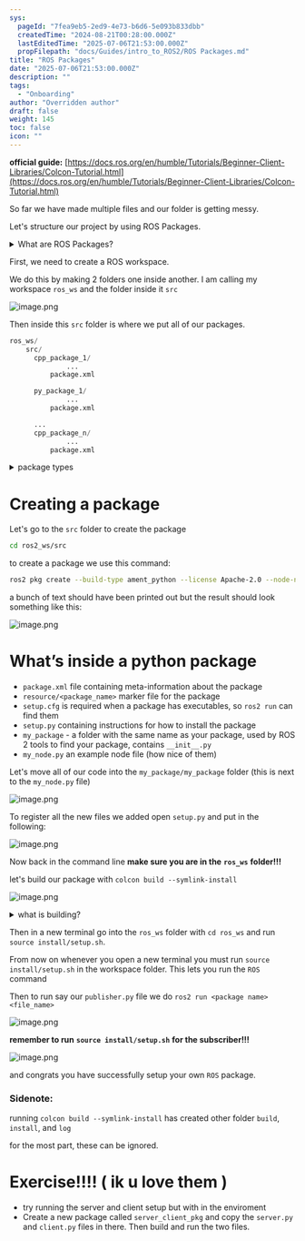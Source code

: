 ```yaml
---
sys:
  pageId: "7fea9eb5-2ed9-4e73-b6d6-5e093b833dbb"
  createdTime: "2024-08-21T00:28:00.000Z"
  lastEditedTime: "2025-07-06T21:53:00.000Z"
  propFilepath: "docs/Guides/intro_to_ROS2/ROS Packages.md"
title: "ROS Packages"
date: "2025-07-06T21:53:00.000Z"
description: ""
tags:
  - "Onboarding"
author: "Overridden author"
draft: false
weight: 145
toc: false
icon: ""
---
```


**official guide:** [https://docs.ros.org/en/humble/Tutorials/Beginner-Client-Libraries/Colcon-Tutorial.html](https://docs.ros.org/en/humble/Tutorials/Beginner-Client-Libraries/Colcon-Tutorial.html)

So far we have made multiple files and our folder is getting messy.

Let's structure our project by using ROS Packages.

<details>
      <summary>What are ROS Packages?</summary>
      ROS Packages are, as the name implies, packages of code that are highly sharable between ROS developers.
  </details>

First, we need to create a ROS workspace.

We do this by making 2 folders one inside another. I am calling my workspace `ros_ws` and the folder inside it `src`

![image.png](https://prod-files-secure.s3.us-west-2.amazonaws.com/d518164a-d88e-44d1-a4ee-3adb3bd8bce0/70706947-fd18-4537-a67b-e12946812d31/image.png?X-Amz-Algorithm=AWS4-HMAC-SHA256&X-Amz-Content-Sha256=UNSIGNED-PAYLOAD&X-Amz-Credential=ASIAZI2LB4662L42D4OU%2F20250725%2Fus-west-2%2Fs3%2Faws4_request&X-Amz-Date=20250725T121704Z&X-Amz-Expires=3600&X-Amz-Security-Token=IQoJb3JpZ2luX2VjEBwaCXVzLXdlc3QtMiJHMEUCIQDTokm54CtsQcjTe3En%2Bsj9MzNgzorKZ6Jcx%2BnzV9hZrwIgfGRW4o6nTJgaOD7Wx2d%2Bi3EsVA6CKuV%2B4CyAtpFJ3pMq%2FwMIRRAAGgw2Mzc0MjMxODM4MDUiDDrHh%2BPN5FHC9rcN6yrcA5OVU8E89pXKeAeBjIg1m8PHhoMShX%2BRLAra21WL70BLQKSpL6hBPNdRB3EWfPX%2BljXSZjx7r%2Fj2v5kNV4R8tNND5a%2B1K4R%2F1wGhxrUqM5RoFUNrfWxJhGVCKtS5rDSc5KyiLPcrI%2FT1w6DcE7zo1e5dyfFOK6yyYN3Hcvl9yMvLmXaKQJcAb7qUn4cxf%2F8G9Kii1rX3p%2FAHhMFxijNUMen68z9EEq6FQ9TIwxHBjXHPcm3HmWfEhECswfdje5zUwLxjWuTdu6XovRWOaotliNAL%2FbgToq5mAEQXdSt%2F8795l3iWvEhrtJl8aDKKwv7p6R9gvj813hsreRJrdGLtvmq0hZmBZCRdtt9ltQcWZhQRsRPAQYpy5E1F4r2LQzYEHMWenWXeBbD3wxa%2BiME%2F%2B0B5AwO5uTYrwEqwdec0AqhtXKtzCu%2F9b3ypejifQsUd8CdEh0iagyxUoRLfdfMFn4Wh8w68B28HmerytgSfn6vmId9k9gGQq8NfPrZ9Vfd0Qc8RKv9NeFrSEFaxu5qD5itt8i5fLGkaQ15DvtPA6H62pZkO1MwB02cTuEyQZfNQQFK%2FIYdE%2BGxLVWVw%2BXO0Goq6aFK6x6RNhgbEtoEkdBvNtWqHZI7sB1GNCX8MMKzhjcQGOqUBu%2F3GUfvFyuoJL2KAEBwJ9IWmQyRMFtH%2B8sN1sAg8QeFP7Z4T790xuu2SZPyIffgcVsZZeomxaL9nuLrEUIfL2cbggrqP5bOexchM9xQK%2BA56XRilTuY8GYod%2BXEL78DGBzlBAIKX%2FszxSn7%2Bf%2FvVOR%2BtkiKxbHZkTiQWnm%2BlFNF2Kz%2FVAsuTEj4WdqqMGDtOfM%2FxyYA3CjeLm57PEO0ULyReIqYI&X-Amz-Signature=509133b9802dc47c1f9a59b012291d5554f69fc472777a4ff33a0611877c8c62&X-Amz-SignedHeaders=host&x-amz-checksum-mode=ENABLED&x-id=GetObject)

Then inside this `src` folder is where we put all of our packages.

```python
ros_ws/
    src/
      cpp_package_1/
		      ...
          package.xml

      py_package_1/
		      ...
          package.xml

      ...
      cpp_package_n/
		      ...
          package.xml

```

<details>

<summary>package types</summary>

packages can be either `C++` or python.

the intern file structure is different for each but for this guide we will stick to creating python packages

</details>

# Creating a package

Let's go to the `src` folder to create the package

```bash
cd ros2_ws/src
```

to create a package we use this command:

```bash
ros2 pkg create --build-type ament_python --license Apache-2.0 --node-name my_node my_package
```

a bunch of text should have been printed out but the result should look something like this:

![image.png](https://prod-files-secure.s3.us-west-2.amazonaws.com/d518164a-d88e-44d1-a4ee-3adb3bd8bce0/e6cf1e3f-8512-4a3e-b131-079f800bf3e8/image.png?X-Amz-Algorithm=AWS4-HMAC-SHA256&X-Amz-Content-Sha256=UNSIGNED-PAYLOAD&X-Amz-Credential=ASIAZI2LB4662L42D4OU%2F20250725%2Fus-west-2%2Fs3%2Faws4_request&X-Amz-Date=20250725T121704Z&X-Amz-Expires=3600&X-Amz-Security-Token=IQoJb3JpZ2luX2VjEBwaCXVzLXdlc3QtMiJHMEUCIQDTokm54CtsQcjTe3En%2Bsj9MzNgzorKZ6Jcx%2BnzV9hZrwIgfGRW4o6nTJgaOD7Wx2d%2Bi3EsVA6CKuV%2B4CyAtpFJ3pMq%2FwMIRRAAGgw2Mzc0MjMxODM4MDUiDDrHh%2BPN5FHC9rcN6yrcA5OVU8E89pXKeAeBjIg1m8PHhoMShX%2BRLAra21WL70BLQKSpL6hBPNdRB3EWfPX%2BljXSZjx7r%2Fj2v5kNV4R8tNND5a%2B1K4R%2F1wGhxrUqM5RoFUNrfWxJhGVCKtS5rDSc5KyiLPcrI%2FT1w6DcE7zo1e5dyfFOK6yyYN3Hcvl9yMvLmXaKQJcAb7qUn4cxf%2F8G9Kii1rX3p%2FAHhMFxijNUMen68z9EEq6FQ9TIwxHBjXHPcm3HmWfEhECswfdje5zUwLxjWuTdu6XovRWOaotliNAL%2FbgToq5mAEQXdSt%2F8795l3iWvEhrtJl8aDKKwv7p6R9gvj813hsreRJrdGLtvmq0hZmBZCRdtt9ltQcWZhQRsRPAQYpy5E1F4r2LQzYEHMWenWXeBbD3wxa%2BiME%2F%2B0B5AwO5uTYrwEqwdec0AqhtXKtzCu%2F9b3ypejifQsUd8CdEh0iagyxUoRLfdfMFn4Wh8w68B28HmerytgSfn6vmId9k9gGQq8NfPrZ9Vfd0Qc8RKv9NeFrSEFaxu5qD5itt8i5fLGkaQ15DvtPA6H62pZkO1MwB02cTuEyQZfNQQFK%2FIYdE%2BGxLVWVw%2BXO0Goq6aFK6x6RNhgbEtoEkdBvNtWqHZI7sB1GNCX8MMKzhjcQGOqUBu%2F3GUfvFyuoJL2KAEBwJ9IWmQyRMFtH%2B8sN1sAg8QeFP7Z4T790xuu2SZPyIffgcVsZZeomxaL9nuLrEUIfL2cbggrqP5bOexchM9xQK%2BA56XRilTuY8GYod%2BXEL78DGBzlBAIKX%2FszxSn7%2Bf%2FvVOR%2BtkiKxbHZkTiQWnm%2BlFNF2Kz%2FVAsuTEj4WdqqMGDtOfM%2FxyYA3CjeLm57PEO0ULyReIqYI&X-Amz-Signature=3c42844fa437b3232418f4b2025f8061597ca8f51c0233182d0c09b694bb9c25&X-Amz-SignedHeaders=host&x-amz-checksum-mode=ENABLED&x-id=GetObject)

# What’s inside a python package

- `package.xml` file containing meta-information about the package
- `resource/<package_name>` marker file for the package
- `setup.cfg` is required when a package has executables, so `ros2 run` can find them
- `setup.py` containing instructions for how to install the package
- `my_package` - a folder with the same name as your package, used by ROS 2 tools to find your package, contains `__init__.py`
- `my_node.py` an example node file (how nice of them)

Let's move all of our code into the `my_package/my_package` folder (this is next to the `my_node.py` file)

![image.png](https://prod-files-secure.s3.us-west-2.amazonaws.com/d518164a-d88e-44d1-a4ee-3adb3bd8bce0/9ce58f11-0da9-4d3e-b86d-506a9685d378/image.png?X-Amz-Algorithm=AWS4-HMAC-SHA256&X-Amz-Content-Sha256=UNSIGNED-PAYLOAD&X-Amz-Credential=ASIAZI2LB4662L42D4OU%2F20250725%2Fus-west-2%2Fs3%2Faws4_request&X-Amz-Date=20250725T121704Z&X-Amz-Expires=3600&X-Amz-Security-Token=IQoJb3JpZ2luX2VjEBwaCXVzLXdlc3QtMiJHMEUCIQDTokm54CtsQcjTe3En%2Bsj9MzNgzorKZ6Jcx%2BnzV9hZrwIgfGRW4o6nTJgaOD7Wx2d%2Bi3EsVA6CKuV%2B4CyAtpFJ3pMq%2FwMIRRAAGgw2Mzc0MjMxODM4MDUiDDrHh%2BPN5FHC9rcN6yrcA5OVU8E89pXKeAeBjIg1m8PHhoMShX%2BRLAra21WL70BLQKSpL6hBPNdRB3EWfPX%2BljXSZjx7r%2Fj2v5kNV4R8tNND5a%2B1K4R%2F1wGhxrUqM5RoFUNrfWxJhGVCKtS5rDSc5KyiLPcrI%2FT1w6DcE7zo1e5dyfFOK6yyYN3Hcvl9yMvLmXaKQJcAb7qUn4cxf%2F8G9Kii1rX3p%2FAHhMFxijNUMen68z9EEq6FQ9TIwxHBjXHPcm3HmWfEhECswfdje5zUwLxjWuTdu6XovRWOaotliNAL%2FbgToq5mAEQXdSt%2F8795l3iWvEhrtJl8aDKKwv7p6R9gvj813hsreRJrdGLtvmq0hZmBZCRdtt9ltQcWZhQRsRPAQYpy5E1F4r2LQzYEHMWenWXeBbD3wxa%2BiME%2F%2B0B5AwO5uTYrwEqwdec0AqhtXKtzCu%2F9b3ypejifQsUd8CdEh0iagyxUoRLfdfMFn4Wh8w68B28HmerytgSfn6vmId9k9gGQq8NfPrZ9Vfd0Qc8RKv9NeFrSEFaxu5qD5itt8i5fLGkaQ15DvtPA6H62pZkO1MwB02cTuEyQZfNQQFK%2FIYdE%2BGxLVWVw%2BXO0Goq6aFK6x6RNhgbEtoEkdBvNtWqHZI7sB1GNCX8MMKzhjcQGOqUBu%2F3GUfvFyuoJL2KAEBwJ9IWmQyRMFtH%2B8sN1sAg8QeFP7Z4T790xuu2SZPyIffgcVsZZeomxaL9nuLrEUIfL2cbggrqP5bOexchM9xQK%2BA56XRilTuY8GYod%2BXEL78DGBzlBAIKX%2FszxSn7%2Bf%2FvVOR%2BtkiKxbHZkTiQWnm%2BlFNF2Kz%2FVAsuTEj4WdqqMGDtOfM%2FxyYA3CjeLm57PEO0ULyReIqYI&X-Amz-Signature=2f17fe7a00e4c9fcbfd3733f0dfa0a7a96454d64dcd126526884cbad99a92f4c&X-Amz-SignedHeaders=host&x-amz-checksum-mode=ENABLED&x-id=GetObject)

To register all the new files we added open `setup.py` and put in the following:

![image.png](https://prod-files-secure.s3.us-west-2.amazonaws.com/d518164a-d88e-44d1-a4ee-3adb3bd8bce0/1cd7c262-4cae-4496-9d75-c178537d24a2/image.png?X-Amz-Algorithm=AWS4-HMAC-SHA256&X-Amz-Content-Sha256=UNSIGNED-PAYLOAD&X-Amz-Credential=ASIAZI2LB4662L42D4OU%2F20250725%2Fus-west-2%2Fs3%2Faws4_request&X-Amz-Date=20250725T121704Z&X-Amz-Expires=3600&X-Amz-Security-Token=IQoJb3JpZ2luX2VjEBwaCXVzLXdlc3QtMiJHMEUCIQDTokm54CtsQcjTe3En%2Bsj9MzNgzorKZ6Jcx%2BnzV9hZrwIgfGRW4o6nTJgaOD7Wx2d%2Bi3EsVA6CKuV%2B4CyAtpFJ3pMq%2FwMIRRAAGgw2Mzc0MjMxODM4MDUiDDrHh%2BPN5FHC9rcN6yrcA5OVU8E89pXKeAeBjIg1m8PHhoMShX%2BRLAra21WL70BLQKSpL6hBPNdRB3EWfPX%2BljXSZjx7r%2Fj2v5kNV4R8tNND5a%2B1K4R%2F1wGhxrUqM5RoFUNrfWxJhGVCKtS5rDSc5KyiLPcrI%2FT1w6DcE7zo1e5dyfFOK6yyYN3Hcvl9yMvLmXaKQJcAb7qUn4cxf%2F8G9Kii1rX3p%2FAHhMFxijNUMen68z9EEq6FQ9TIwxHBjXHPcm3HmWfEhECswfdje5zUwLxjWuTdu6XovRWOaotliNAL%2FbgToq5mAEQXdSt%2F8795l3iWvEhrtJl8aDKKwv7p6R9gvj813hsreRJrdGLtvmq0hZmBZCRdtt9ltQcWZhQRsRPAQYpy5E1F4r2LQzYEHMWenWXeBbD3wxa%2BiME%2F%2B0B5AwO5uTYrwEqwdec0AqhtXKtzCu%2F9b3ypejifQsUd8CdEh0iagyxUoRLfdfMFn4Wh8w68B28HmerytgSfn6vmId9k9gGQq8NfPrZ9Vfd0Qc8RKv9NeFrSEFaxu5qD5itt8i5fLGkaQ15DvtPA6H62pZkO1MwB02cTuEyQZfNQQFK%2FIYdE%2BGxLVWVw%2BXO0Goq6aFK6x6RNhgbEtoEkdBvNtWqHZI7sB1GNCX8MMKzhjcQGOqUBu%2F3GUfvFyuoJL2KAEBwJ9IWmQyRMFtH%2B8sN1sAg8QeFP7Z4T790xuu2SZPyIffgcVsZZeomxaL9nuLrEUIfL2cbggrqP5bOexchM9xQK%2BA56XRilTuY8GYod%2BXEL78DGBzlBAIKX%2FszxSn7%2Bf%2FvVOR%2BtkiKxbHZkTiQWnm%2BlFNF2Kz%2FVAsuTEj4WdqqMGDtOfM%2FxyYA3CjeLm57PEO0ULyReIqYI&X-Amz-Signature=e9c45b591df779bf9f6c59e778d60c6f146c510d7a52d4ef0762be8c4788ebf1&X-Amz-SignedHeaders=host&x-amz-checksum-mode=ENABLED&x-id=GetObject)

Now back in the command line **make sure you are in the** **`ros_ws`** **folder!!!**

let's build our package with `colcon build --symlink-install`

![image.png](https://prod-files-secure.s3.us-west-2.amazonaws.com/d518164a-d88e-44d1-a4ee-3adb3bd8bce0/2f2a0d27-b173-48fd-b189-5f5c0ce65619/image.png?X-Amz-Algorithm=AWS4-HMAC-SHA256&X-Amz-Content-Sha256=UNSIGNED-PAYLOAD&X-Amz-Credential=ASIAZI2LB4662L42D4OU%2F20250725%2Fus-west-2%2Fs3%2Faws4_request&X-Amz-Date=20250725T121704Z&X-Amz-Expires=3600&X-Amz-Security-Token=IQoJb3JpZ2luX2VjEBwaCXVzLXdlc3QtMiJHMEUCIQDTokm54CtsQcjTe3En%2Bsj9MzNgzorKZ6Jcx%2BnzV9hZrwIgfGRW4o6nTJgaOD7Wx2d%2Bi3EsVA6CKuV%2B4CyAtpFJ3pMq%2FwMIRRAAGgw2Mzc0MjMxODM4MDUiDDrHh%2BPN5FHC9rcN6yrcA5OVU8E89pXKeAeBjIg1m8PHhoMShX%2BRLAra21WL70BLQKSpL6hBPNdRB3EWfPX%2BljXSZjx7r%2Fj2v5kNV4R8tNND5a%2B1K4R%2F1wGhxrUqM5RoFUNrfWxJhGVCKtS5rDSc5KyiLPcrI%2FT1w6DcE7zo1e5dyfFOK6yyYN3Hcvl9yMvLmXaKQJcAb7qUn4cxf%2F8G9Kii1rX3p%2FAHhMFxijNUMen68z9EEq6FQ9TIwxHBjXHPcm3HmWfEhECswfdje5zUwLxjWuTdu6XovRWOaotliNAL%2FbgToq5mAEQXdSt%2F8795l3iWvEhrtJl8aDKKwv7p6R9gvj813hsreRJrdGLtvmq0hZmBZCRdtt9ltQcWZhQRsRPAQYpy5E1F4r2LQzYEHMWenWXeBbD3wxa%2BiME%2F%2B0B5AwO5uTYrwEqwdec0AqhtXKtzCu%2F9b3ypejifQsUd8CdEh0iagyxUoRLfdfMFn4Wh8w68B28HmerytgSfn6vmId9k9gGQq8NfPrZ9Vfd0Qc8RKv9NeFrSEFaxu5qD5itt8i5fLGkaQ15DvtPA6H62pZkO1MwB02cTuEyQZfNQQFK%2FIYdE%2BGxLVWVw%2BXO0Goq6aFK6x6RNhgbEtoEkdBvNtWqHZI7sB1GNCX8MMKzhjcQGOqUBu%2F3GUfvFyuoJL2KAEBwJ9IWmQyRMFtH%2B8sN1sAg8QeFP7Z4T790xuu2SZPyIffgcVsZZeomxaL9nuLrEUIfL2cbggrqP5bOexchM9xQK%2BA56XRilTuY8GYod%2BXEL78DGBzlBAIKX%2FszxSn7%2Bf%2FvVOR%2BtkiKxbHZkTiQWnm%2BlFNF2Kz%2FVAsuTEj4WdqqMGDtOfM%2FxyYA3CjeLm57PEO0ULyReIqYI&X-Amz-Signature=d54913dd21db290056f77a497bc5beef86892248c6459aef224b1489e62628f6&X-Amz-SignedHeaders=host&x-amz-checksum-mode=ENABLED&x-id=GetObject)

<details>

<summary>what is building?</summary>

if you are a CS major at Rose-Hulman you will learn the answer to this in CSSE132

but TLDR; is it combines all the code files into one program that can be run easily 

</details>

Then in a new terminal go into the `ros_ws` folder with `cd ros_ws` and run `source install/setup.sh`. 

From now on whenever you open a new terminal you must run `source install/setup.sh` in the workspace folder. This lets you run the `ROS` command

Then to run say our `publisher.py` file we do `ros2 run <package name> <file_name>`

![image.png](https://prod-files-secure.s3.us-west-2.amazonaws.com/d518164a-d88e-44d1-a4ee-3adb3bd8bce0/4f4b1219-3a44-4632-aa0a-ce3471699f59/image.png?X-Amz-Algorithm=AWS4-HMAC-SHA256&X-Amz-Content-Sha256=UNSIGNED-PAYLOAD&X-Amz-Credential=ASIAZI2LB4662L42D4OU%2F20250725%2Fus-west-2%2Fs3%2Faws4_request&X-Amz-Date=20250725T121704Z&X-Amz-Expires=3600&X-Amz-Security-Token=IQoJb3JpZ2luX2VjEBwaCXVzLXdlc3QtMiJHMEUCIQDTokm54CtsQcjTe3En%2Bsj9MzNgzorKZ6Jcx%2BnzV9hZrwIgfGRW4o6nTJgaOD7Wx2d%2Bi3EsVA6CKuV%2B4CyAtpFJ3pMq%2FwMIRRAAGgw2Mzc0MjMxODM4MDUiDDrHh%2BPN5FHC9rcN6yrcA5OVU8E89pXKeAeBjIg1m8PHhoMShX%2BRLAra21WL70BLQKSpL6hBPNdRB3EWfPX%2BljXSZjx7r%2Fj2v5kNV4R8tNND5a%2B1K4R%2F1wGhxrUqM5RoFUNrfWxJhGVCKtS5rDSc5KyiLPcrI%2FT1w6DcE7zo1e5dyfFOK6yyYN3Hcvl9yMvLmXaKQJcAb7qUn4cxf%2F8G9Kii1rX3p%2FAHhMFxijNUMen68z9EEq6FQ9TIwxHBjXHPcm3HmWfEhECswfdje5zUwLxjWuTdu6XovRWOaotliNAL%2FbgToq5mAEQXdSt%2F8795l3iWvEhrtJl8aDKKwv7p6R9gvj813hsreRJrdGLtvmq0hZmBZCRdtt9ltQcWZhQRsRPAQYpy5E1F4r2LQzYEHMWenWXeBbD3wxa%2BiME%2F%2B0B5AwO5uTYrwEqwdec0AqhtXKtzCu%2F9b3ypejifQsUd8CdEh0iagyxUoRLfdfMFn4Wh8w68B28HmerytgSfn6vmId9k9gGQq8NfPrZ9Vfd0Qc8RKv9NeFrSEFaxu5qD5itt8i5fLGkaQ15DvtPA6H62pZkO1MwB02cTuEyQZfNQQFK%2FIYdE%2BGxLVWVw%2BXO0Goq6aFK6x6RNhgbEtoEkdBvNtWqHZI7sB1GNCX8MMKzhjcQGOqUBu%2F3GUfvFyuoJL2KAEBwJ9IWmQyRMFtH%2B8sN1sAg8QeFP7Z4T790xuu2SZPyIffgcVsZZeomxaL9nuLrEUIfL2cbggrqP5bOexchM9xQK%2BA56XRilTuY8GYod%2BXEL78DGBzlBAIKX%2FszxSn7%2Bf%2FvVOR%2BtkiKxbHZkTiQWnm%2BlFNF2Kz%2FVAsuTEj4WdqqMGDtOfM%2FxyYA3CjeLm57PEO0ULyReIqYI&X-Amz-Signature=219a8aefcb943722bf77e196d513fcc93bd1407b3940445a1ea2347bc22aa430&X-Amz-SignedHeaders=host&x-amz-checksum-mode=ENABLED&x-id=GetObject)

**remember to run** **`source install/setup.sh`** **for the subscriber!!!**

![image.png](https://prod-files-secure.s3.us-west-2.amazonaws.com/d518164a-d88e-44d1-a4ee-3adb3bd8bce0/02121119-dad4-49ec-8356-c956108b4243/image.png?X-Amz-Algorithm=AWS4-HMAC-SHA256&X-Amz-Content-Sha256=UNSIGNED-PAYLOAD&X-Amz-Credential=ASIAZI2LB4662L42D4OU%2F20250725%2Fus-west-2%2Fs3%2Faws4_request&X-Amz-Date=20250725T121704Z&X-Amz-Expires=3600&X-Amz-Security-Token=IQoJb3JpZ2luX2VjEBwaCXVzLXdlc3QtMiJHMEUCIQDTokm54CtsQcjTe3En%2Bsj9MzNgzorKZ6Jcx%2BnzV9hZrwIgfGRW4o6nTJgaOD7Wx2d%2Bi3EsVA6CKuV%2B4CyAtpFJ3pMq%2FwMIRRAAGgw2Mzc0MjMxODM4MDUiDDrHh%2BPN5FHC9rcN6yrcA5OVU8E89pXKeAeBjIg1m8PHhoMShX%2BRLAra21WL70BLQKSpL6hBPNdRB3EWfPX%2BljXSZjx7r%2Fj2v5kNV4R8tNND5a%2B1K4R%2F1wGhxrUqM5RoFUNrfWxJhGVCKtS5rDSc5KyiLPcrI%2FT1w6DcE7zo1e5dyfFOK6yyYN3Hcvl9yMvLmXaKQJcAb7qUn4cxf%2F8G9Kii1rX3p%2FAHhMFxijNUMen68z9EEq6FQ9TIwxHBjXHPcm3HmWfEhECswfdje5zUwLxjWuTdu6XovRWOaotliNAL%2FbgToq5mAEQXdSt%2F8795l3iWvEhrtJl8aDKKwv7p6R9gvj813hsreRJrdGLtvmq0hZmBZCRdtt9ltQcWZhQRsRPAQYpy5E1F4r2LQzYEHMWenWXeBbD3wxa%2BiME%2F%2B0B5AwO5uTYrwEqwdec0AqhtXKtzCu%2F9b3ypejifQsUd8CdEh0iagyxUoRLfdfMFn4Wh8w68B28HmerytgSfn6vmId9k9gGQq8NfPrZ9Vfd0Qc8RKv9NeFrSEFaxu5qD5itt8i5fLGkaQ15DvtPA6H62pZkO1MwB02cTuEyQZfNQQFK%2FIYdE%2BGxLVWVw%2BXO0Goq6aFK6x6RNhgbEtoEkdBvNtWqHZI7sB1GNCX8MMKzhjcQGOqUBu%2F3GUfvFyuoJL2KAEBwJ9IWmQyRMFtH%2B8sN1sAg8QeFP7Z4T790xuu2SZPyIffgcVsZZeomxaL9nuLrEUIfL2cbggrqP5bOexchM9xQK%2BA56XRilTuY8GYod%2BXEL78DGBzlBAIKX%2FszxSn7%2Bf%2FvVOR%2BtkiKxbHZkTiQWnm%2BlFNF2Kz%2FVAsuTEj4WdqqMGDtOfM%2FxyYA3CjeLm57PEO0ULyReIqYI&X-Amz-Signature=7bf3fdae1e57ba8a59d65d3f282a3537ae0e7a04bb285df3f900438603d1b988&X-Amz-SignedHeaders=host&x-amz-checksum-mode=ENABLED&x-id=GetObject)

and congrats you have successfully setup your own `ROS` package.

### Sidenote:

running `colcon build --symlink-install` has created other folder `build`, `install`, and `log`

for the most part, these can be ignored.

# Exercise!!!! ( ik u love them )

- try running the server and client setup but with in the enviroment
- Create a new package called `server_client_pkg` and copy the `server.py` and `client.py` files in there. Then build and run the two files.
